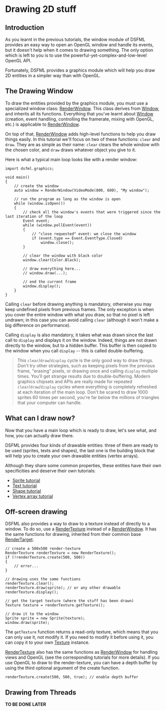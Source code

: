 Drawing 2D stuff
=====

Introduction
---

As you learnt in the previous tutorials, the window module of DSFML provides an easy way to open an OpenGL window and handle its events, but it doesn't help when it comes to drawing something. The only option which is left to you is to use the powerful-yet-complex-and-low-level OpenGL API.

Fortunately, DSFML provides a graphics module which will help you draw 2D entities in a simpler way than with OpenGL.

The Drawing Window
---

To draw the entities provided by the graphics module, you must use a specialized window class: [RenderWindow](https://github.com/Jebbs/DSFML/blob/master/src/dsfml/graphics/renderwindow.d). This class derives from [Window](https://github.com/Jebbs/DSFML/blob/master/src/dsfml/window/window.d), and inherits all its functions. Everything that you've learnt about [Window](https://github.com/Jebbs/DSFML/blob/master/src/dsfml/window/window.d) (creation, event handling, controlling the framerate, mixing with OpenGL, etc.) is applicable to [RenderWindow](https://github.com/Jebbs/DSFML/blob/master/src/dsfml/graphics/renderwindow.d).

On top of that, [RenderWindow](https://github.com/Jebbs/DSFML/blob/master/src/dsfml/graphics/renderwindow.d) adds high-level functions to help you draw things easily. In this tutorial we'll focus on two of these functions: `clear` and `draw`. They are as simple as their name: `clear` clears the whole window with the chosen color, and `draw` draws whatever object you give to it.

Here is what a typical main loop looks like with a render window:

```
import dsfml.graphics;

void main()
{
    // create the window
    auto window = RenderWindow(VideoMode(800, 600), "My window");

    // run the program as long as the window is open
    while (window.isOpen())
    {
        // check all the window's events that were triggered since the last iteration of the loop
        Event event;
        while (window.pollEvent(event))
        {
            // "close requested" event: we close the window
            if (event.type == Event.EventType.Closed)
                window.close();
        }

        // clear the window with black color
        window.clear(Color.Black);

        // draw everything here...
        // window.draw(...);

        // end the current frame
        window.display();
    }
}
```

Calling `clear` before drawing anything is mandatory, otherwise you may keep undefined pixels from previous frames. The only exception is when you cover the entire window with what you draw, so that no pixel is left undrawn; in this case you can avoid calling `clear` (although it won't make a big difference on performance).

Calling `display` is also mandatory, it takes what was drawn since the last call to `display` and displays it on the window. Indeed, things are not drawn directly to the window, but to a hidden buffer. This buffer is then copied to the window when you call `display` -- this is called double-buffering.

> This `clear`/`draw`/`display` cycle is the only good way to draw things. Don't try other strategies, such as keeping pixels from the previous frame, "erasing" pixels, or drawing once and calling `display` multiple times. You'll get strange results due to double-buffering.
> Modern graphics chipsets and APIs are really made for repeated `clear`/`draw`/`display` cycles where everything is completely refreshed at each iteration of the main loop. Don't be scared to draw 1000 sprites 60 times per second, you're far below the millions of triangles that your computer can handle.

What can I draw now?
---

Now that you have a main loop which is ready to draw, let's see what, and how, you can actually draw there.

DSFML provides four kinds of drawable entities: three of them are ready to be used (sprites, texts and shapes), the last one is the building block that will help you to create your own drawable entities (vertex arrays).

Although they share some common properties, these entities have their own specificities and deserve their own tutorials:

* [Sprite tutorial](https://github.com/luke5542/DSFML-Tutorials/blob/master/sprites.md)
* [Text tutorial](https://github.com/luke5542/DSFML-Tutorials/blob/master/text.md)
* [Shape tutorial](https://github.com/luke5542/DSFML-Tutorials/blob/master/shapes.md)
* [Vertex array tutorial](https://github.com/luke5542/DSFML-Tutorials/blob/master/vertex-arrays.md)

Off-screen drawing
---

DSFML also provides a way to draw to a texture instead of directly to a window. To do so, use a [RenderTexture](https://github.com/Jebbs/DSFML/blob/master/src/dsfml/graphics/rendertexture.d) instead of a [RenderWindow](https://github.com/Jebbs/DSFML/blob/master/src/dsfml/graphics/renderwindow.d). It has the same functions for drawing, inherited from their common base [RenderTarget](https://github.com/Jebbs/DSFML/blob/master/src/dsfml/graphics/rendertarget.d).

```
// create a 500x500 render-texture
RenderTexture renderTexture = new RenderTexture();
if (!renderTexture.create(500, 500))
{
    // error...
}

// drawing uses the same functions
renderTexture.clear();
renderTexture.draw(sprite); // or any other drawable
renderTexture.display();

// get the target texture (where the stuff has been drawn)
Texture texture = renderTexture.getTexture();

// draw it to the window
Sprite sprite = new Sprite(texture);
window.draw(sprite);
```

The `getTexture` function returns a read-only texture, which means that you can only use it, not modify it. If you need to modify it before using it, you can copy it to your own [Texture](https://github.com/Jebbs/DSFML/blob/master/src/dsfml/graphics/texture.d) instance.

[RenderTexture](https://github.com/Jebbs/DSFML/blob/master/src/dsfml/graphics/rendertexture.d) also has the same functions as [RenderWindow](https://github.com/Jebbs/DSFML/blob/master/src/dsfml/graphics/renderwindow.d) for handling views and OpenGL (see the corresponding tutorials for more details). If you use OpenGL to draw to the render-texture, you can have a depth buffer by using the third optional argument of the create function.

```
renderTexture.create(500, 500, true); // enable depth buffer
```

Drawing from Threads
---

**TO BE DONE LATER**
